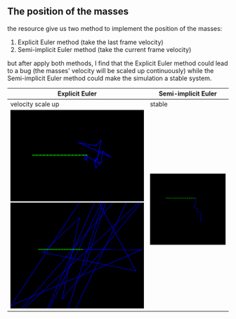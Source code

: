 ## The position of the masses
the resource give us two method to implement the position of the masses:
1. Explicit Euler method (take the last frame velocity)
2. Semi-implicit Euler method (take the current frame velocity)

but after apply both methods, I find that the Explicit Euler method could lead to a bug (the masses' velocity will be scaled up continuously) while the Semi-implicit Euler method could make the simulation a stable system.

| Explicit Euler | Semi-implicit Euler |
| --- | --- |
| velocity scale up | stable |
|![explicit-0](./Assignment8/images/explicit-0.png) ![explicit-1](./Assignment8/images/explicit-1.png)|![semi-implicit](./Assignment8/images/semi-implicit.png)|




